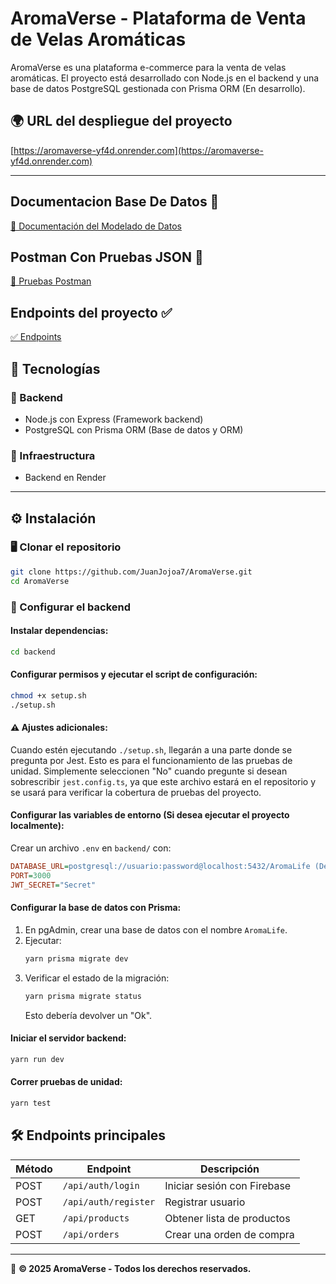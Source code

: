 # AromaVerse - Plataforma de Venta de Velas Aromáticas

AromaVerse es una plataforma e-commerce para la venta de velas aromáticas. El proyecto está desarrollado con Node.js en el backend y una base de datos PostgreSQL gestionada con Prisma ORM (En desarrollo).

## 🌍 URL del despliegue del proyecto

[https://aromaverse-yf4d.onrender.com](https://aromaverse-yf4d.onrender.com)

---

## Documentacion Base De Datos 🪪
[📄 Documentación del Modelado de Datos](docs/ModeladoDatos.md)

## Postman Con Pruebas JSON 💊
[🧪 Pruebas Postman](docs/Resources/AromaVerse.postman_collection.json)

## Endpoints del proyecto ✅
[✅ Endpoints](docs/Endpoints.md)

## 🚀 Tecnologías

### 🔹 Backend
- Node.js con Express (Framework backend)
- PostgreSQL con Prisma ORM (Base de datos y ORM)

### 🔹 Infraestructura
- Backend en Render

---

## ⚙️ Instalación

### 🖥️ Clonar el repositorio
```bash
git clone https://github.com/JuanJojoa7/AromaVerse.git
cd AromaVerse
```

### 🔹 Configurar el backend

#### Instalar dependencias:
```bash
cd backend
```

#### Configurar permisos y ejecutar el script de configuración:
```bash
chmod +x setup.sh
./setup.sh
```

#### ⚠️ Ajustes adicionales:
Cuando estén ejecutando `./setup.sh`, llegarán a una parte donde se pregunta por Jest. Esto es para el funcionamiento de las pruebas de unidad. Simplemente seleccionen "No" cuando pregunte si desean sobrescribir `jest.config.ts`, ya que este archivo estará en el repositorio y se usará para verificar la cobertura de pruebas del proyecto.

#### Configurar las variables de entorno (Si desea ejecutar el proyecto localmente):
Crear un archivo `.env` en `backend/` con:
```ini
DATABASE_URL=postgresql://usuario:password@localhost:5432/AromaLife (Debe inicializar una base de datos localmente Postgre y reemplazar usuario y password)
PORT=3000
JWT_SECRET="Secret"
```

#### Configurar la base de datos con Prisma:
1. En pgAdmin, crear una base de datos con el nombre `AromaLife`.
2. Ejecutar:
   ```bash
   yarn prisma migrate dev
   ```
3. Verificar el estado de la migración:
   ```bash
   yarn prisma migrate status
   ```
   Esto debería devolver un "Ok".

#### Iniciar el servidor backend:
```bash
yarn run dev
```

#### Correr pruebas de unidad:
```bash
yarn test
```

## 🛠 Endpoints principales

| Método | Endpoint | Descripción |
|---------|-------------|------------------------------|
| POST | `/api/auth/login` | Iniciar sesión con Firebase |
| POST | `/api/auth/register` | Registrar usuario |
| GET  | `/api/products` | Obtener lista de productos |
| POST | `/api/orders` | Crear una orden de compra |

---

📌 **© 2025 AromaVerse - Todos los derechos reservados.**
